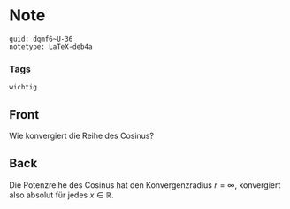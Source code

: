 # Note
```
guid: dqmf6~U-36
notetype: LaTeX-deb4a
```

### Tags
```
wichtig
```

## Front
Wie konvergiert die Reihe des Cosinus?

## Back
Die Potenzreihe des Cosinus hat den Konvergenzradius $r=\infty,$ konvergiert also absolut für jedes $x \in \mathbb{R}$.
